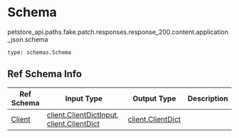 # Schema
petstore_api.paths.fake.patch.responses.response_200.content.application_json.schema
```
type: schemas.Schema
```

## Ref Schema Info
Ref Schema | Input Type | Output Type | Description
---------- | ---------- | ----------- | ------------
[Client](client.md) | [client.ClientDictInput](../../../../../../../components/schema/client.md#clientdictinput), [client.ClientDict](../../../../../../../components/schema/client.md#clientdict) | [client.ClientDict](../../../../../../../components/schema/client.md#clientdict) |
